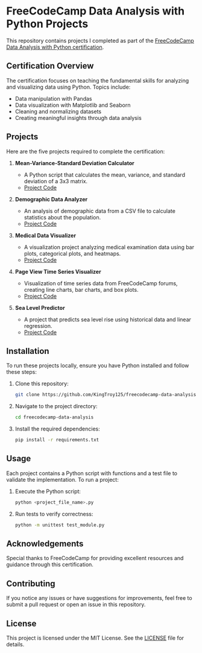 # FreeCodeCamp Data Analysis with Python Projects

This repository contains projects I completed as part of the [FreeCodeCamp Data Analysis with Python certification](https://www.freecodecamp.org/learn/data-analysis-with-python/).

## Certification Overview

The certification focuses on teaching the fundamental skills for analyzing and visualizing data using Python. Topics include:

- Data manipulation with Pandas
- Data visualization with Matplotlib and Seaborn
- Cleaning and normalizing datasets
- Creating meaningful insights through data analysis

## Projects

Here are the five projects required to complete the certification:

1. **Mean-Variance-Standard Deviation Calculator**
   - A Python script that calculates the mean, variance, and standard deviation of a 3x3 matrix.
   - [Project Code](./mean_variance_standard_deviation_calculator.py)

2. **Demographic Data Analyzer**
   - An analysis of demographic data from a CSV file to calculate statistics about the population.
   - [Project Code](./demographic_data_analyzer.py)

3. **Medical Data Visualizer**
   - A visualization project analyzing medical examination data using bar plots, categorical plots, and heatmaps.
   - [Project Code](./medical_data_visualizer.py)

4. **Page View Time Series Visualizer**
   - Visualization of time series data from FreeCodeCamp forums, creating line charts, bar charts, and box plots.
   - [Project Code](./time_series_visualizer.py)

5. **Sea Level Predictor**
   - A project that predicts sea level rise using historical data and linear regression.
   - [Project Code](./sea_level_predictor.py)

## Installation

To run these projects locally, ensure you have Python installed and follow these steps:

1. Clone this repository:

   ```bash
   git clone https://github.com/KingTroy125/freecodecamp-data-analysis
   ```

2. Navigate to the project directory:

   ```bash
   cd freecodecamp-data-analysis
   ```

3. Install the required dependencies:

   ```bash
   pip install -r requirements.txt
   ```

## Usage

Each project contains a Python script with functions and a test file to validate the implementation. To run a project:

1. Execute the Python script:

   ```bash
   python <project_file_name>.py
   ```

2. Run tests to verify correctness:

   ```bash
   python -m unittest test_module.py
   ```

## Acknowledgements

Special thanks to FreeCodeCamp for providing excellent resources and guidance through this certification.

## Contributing

If you notice any issues or have suggestions for improvements, feel free to submit a pull request or open an issue in this repository.

## License

This project is licensed under the MIT License. See the [LICENSE](./LICENSE) file for details.
